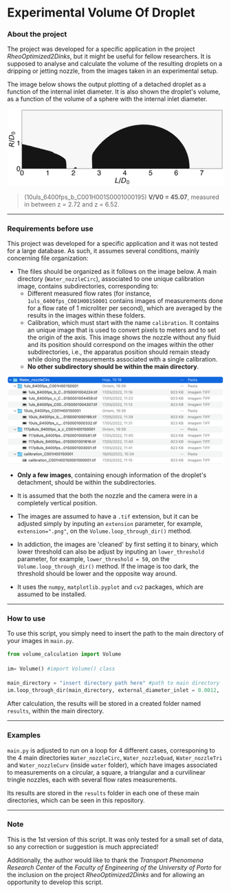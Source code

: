 # Experimental Volume Of Droplet

### About the project

The project was developed for a specific application in the project *RheoOptimized2Dinks*, but it might be useful for fellow researchers. It is supposed to analyse and calculate the volume of the resulting droplets on a dripping or jetting nozzle, from the images taken in an experimental setup. 

The image below shows the output plotting of a detached droplet as a function of the internal inlet diameter. It is also shown the droplet's volume, as a function of the volume of a sphere with the internal inlet diameter.

![image](https://github.com/duarterocha17/Experimental_Volume_Of_Droplet/blob/main/water/Water_nozzleCirc/results/10uls_6400fps_b_C001H001S0001000195.png?raw=true)

>(10uls_6400fps_b_C001H001S0001000195) **V/V0 = 45.07**, measured in between z = 2.72 and z = 6.52.

---

### Requirements before use

This project was developed for a specific application and it was not tested for a large database. As such, it assumes several conditions, mainly concerning file organization:

* The files should be organized as it follows on the image below. A main directory (`Water_nozzleCirc`), associated to one unique calibration image, contains subdirectories, corresponding to:
    * Different measured flow rates (for instance, `1uls_6400fps_C001H001S0001` contains images of measurements done for a flow rate of 1 microliter per second), which are averaged by the results in the images within these folders. 
    * Calibration, which must start with the name `calibration`. It contains an unique image that is used to convert pixels to meters and to set the origin of the axis. This image shows the nozzle without any fluid and its position should correspond on the images within the other subdirectories, i.e., the apparatus position should remain steady while doing the measurements associated with a single calibration.
    * **No other subdirectory should be within the main directory**.

![image](https://github.com/duarterocha17/Experimental_Volume_Of_Droplet/blob/main/readme_image/files_organization.png?raw=true)

* **Only a few images**, containing enough information of the droplet's detachment, should be within the subdirectories.

* It is assumed that the both the nozzle and the camera were in a completely vertical position. 

* The images are assumed to have a `.tif` extension, but it can be adjusted simply by inputing an `extension` parameter, for example, `extension=".png"`, on the `Volume.loop_through_dir()` method. 

* In addiction, the images are 'cleaned' by first setting it to binary, which lower threshold can also be adjust by inputing an `lower_threshold` parameter, for example, `lower_threshold = 50`, on the `Volume.loop_through_dir()` method. If the image is too dark, the threshold should be lower and the opposite way around. 

* It uses the `numpy`, `matplotlib.pyplot` and `cv2` packages, which are assumed to be installed.

---

### How to use

To use this script, you simply need to insert the path to the main directory of your images in `main.py`.

```Python
from volume_calculation import Volume

im= Volume() #import Volume() class

main_directory = "insert directory path here" #path to main directory
im.loop_through_dir(main_directory, external_diameter_inlet = 0.0012,  diameter_inlet = 0.001, extension=".tif", lower_threshold=20) #adjust parameters accoding to your application
```

After calculation, the results will be stored in a created folder named `results`, within the main directory.

---

### Examples

`main.py` is adjusted to run on a loop for 4 different cases, corresponing to the 4 main directories `Water_nozzleCirc`, `Water_nozzleQuad`, `Water_nozzleTri` and `Water_nozzleCurv` (inside `water` folder), which have images associated to measurements on a circular, a square, a triangular and a curvilinear tringle nozzles, each with several flow rates measurements. 

Its results are stored in the `results` folder in each one of these main directories, which can be seen in this repository.

---

### Note

This is the 1st version of this script. It was only tested for a small set of data, so any correction or suggestion is much appreciated!

Additionally, the author would like to thank the *Transport Phenomena Research Center* of the *Faculty of Engineering of the University of Porto* for the inclusion on the project *RheoOptimized2Dinks* and for allowing an opportunity to develop this script.
